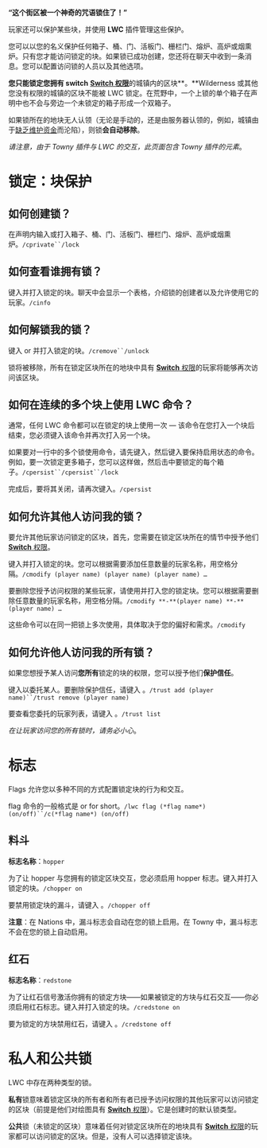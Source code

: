 **“这个街区被一个神奇的咒语锁住了！”**

玩家还可以保护某些块，并使用 **LWC** 插件管理这些保护。

您可以以您的名义保护任何箱子、桶、门、活板门、栅栏门、熔炉、高炉或烟熏炉。只有您才能访问锁定的块。如果锁已成功创建，您还将在聊天中收到一条消息。您可以配置访问锁的人员以及其他选项。

**您只能锁定您拥有 switch** [**Switch 权限**](https://wiki.ccnetmc.com/Guides/TownyPlugin#permissions)的城镇内的区块**。**Wilderness 或其他您没有权限的城镇的区块不能被 LWC 锁定。在荒野中，一个上锁的单个箱子在声明中也不会与旁边一个未锁定的箱子形成一个双箱子。

如果锁所在的地块无人认领（无论是手动的，还是由服务器认领的，例如，城镇由于[缺乏维护资金](https://wiki.ccnetmc.com/Guides/TownyPlugin#town-upkeep)而沦陷），则锁**会自动移除**。

*请注意，由于 Towny 插件与 LWC 的交互，此页面包含 Towny 插件的元素*。

 

 

# 锁定：块保护

 

## 如何创建锁？

在声明内输入或打入箱子、桶、门、活板门、栅栏门、熔炉、高炉或烟熏炉。`/cprivate``/lock`

 

## 如何查看谁拥有锁？

键入并打入锁定的块。聊天中会显示一个表格，介绍锁的创建者以及允许使用它的玩家。`/cinfo`

 

## 如何解锁我的锁？

键入 or 并打入锁定的块。`/cremove``/unlock`

锁将被移除，所有在锁定区块所在的地块中具有 [**Switch** 权限](https://wiki.ccnetmc.com/Guides/TownyPlugin#permissions)的玩家将能够再次访问该区块。

 

## 如何在连续的多个块上使用 LWC 命令？

通常，任何 LWC 命令都可以在锁定的块上使用一次 — 该命令在您打入一个块后结束，您必须键入该命令并再次打入另一个块。

如果要对一行中的多个锁使用命令，请先键入，然后键入要保持启用状态的命令。例如，要一次锁定更多箱子，您可以这样做，然后击中要锁定的每个箱子。`/cpersist``/cpersist``/lock`

完成后，要将其关闭，请再次键入。`/cpersist`

 

## 如何允许其他人访问我的锁？

要允许其他玩家访问锁定的区块，首先，您需要在锁定区块所在的情节中授予他们 [**Switch** 权限](https://wiki.ccnetmc.com/Guides/TownyPlugin#permissions)。

键入并打入锁定的块。您可以根据需要添加任意数量的玩家名称，用空格分隔。`/cmodify (player name) (player name) (player name) …`

要删除您授予访问权限的某些玩家，请使用并打入您的锁定块。您可以根据需要删除任意数量的玩家名称，用空格分隔。`/cmodify **-**(player name) **-**(player name) …`

这些命令可以在同一把锁上多次使用，具体取决于您的偏好和需求。`/cmodify`

 

## 如何允许他人访问我的所有锁？

如果您想授予某人访问**您所有**锁定的块的权限，您可以授予他们**保护信任**。

键入以委托某人。要删除保护信任，请键入 。`/trust add (player name)``/trust remove (player name)`

要查看您委托的玩家列表，请键入 。`/trust list`

*在让玩家访问您的所有锁时，请务必小心*。

 

# 标志

Flags 允许您以多种不同的方式配置锁定块的行为和交互。

flag 命令的一般格式是 or for short。`/lwc flag (*flag name*) (on/off)``/c(*flag name*) (on/off)`

 

## 料斗

**标志名称**：`hopper`

为了让 hopper 与您拥有的锁定区块交互，您必须启用 hopper 标志。键入并打入锁定的块。`/chopper on`

要禁用锁定块的漏斗，请键入 。`/chopper off`

**注意**：在 Nations 中，漏斗标志会自动在您的锁上启用。在 Towny 中，漏斗标志不会在您的锁上自动启用。

 

## 红石

**标志名称**：`redstone`

为了让红石信号激活你拥有的锁定方块——如果被锁定的方块与红石交互——你必须启用红石标志。键入并打入锁定的块。`/credstone on`

要为锁定的方块禁用红石，请键入 。`/credstone off`

 

# 私人和公共锁

LWC 中存在两种类型的锁。

**私有**锁意味着锁定区块的所有者和所有者已授予访问权限的其他玩家可以访问锁定的区块（前提是他们对绘图具有 [**Switch** 权限](https://wiki.ccnetmc.com/Guides/TownyPlugin#permissions)）。它是创建时的默认锁类型。

**公共**锁（未锁定的区块）意味着任何对锁定区块所在的地块具有 [**Switch** 权限](https://wiki.ccnetmc.com/Guides/TownyPlugin#permissions)的玩家都可以访问锁定的区块。但是，没有人可以选择锁定该块。